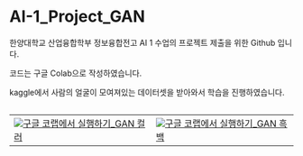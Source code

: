 # AI-1_Project_GAN
한양대학교 산업융합학부 정보융합전고 AI 1 수업의 프로젝트 제출을 위한 Github 입니다.

코드는 구글 Colab으로 작성하였습니다.

kaggle에서 사람의 얼굴이 모여져있는 데이터셋을 받아와서 학습을 진행하였습니다.


<table align="left">
  <td>
    <a target="_blank" href="https://colab.research.google.com/github/sangsuleenamu/AI-1_Project_GAN/blob/main/%EC%9D%B8%EA%B3%B5%EC%A7%80%EB%8A%A51_%ED%94%84%EB%A1%9C%EC%A0%9D%ED%8A%B8_GAN_%EC%BB%AC%EB%9F%AC.ipynb>>>"><img src="https://www.tensorflow.org/images/colab_logo_32px.png" />구글 코랩에서 실행하기_GAN 컬러</a>
  </td>
  <td>
    <a target="_blank" href="https://colab.research.google.com/github/sangsuleenamu/AI-1_Project_GAN/blob/main/%EC%9D%B8%EA%B3%B5%EC%A7%80%EB%8A%A51_%ED%94%84%EB%A1%9C%EC%A0%9D%ED%8A%B8_GAN_%ED%9D%91%EB%B0%B1.ipynb>>>"><img src="https://www.tensorflow.org/images/colab_logo_32px.png" />구글 코랩에서 실행하기_GAN 흑백</a>
  </td>
</table>
